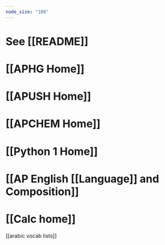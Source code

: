 ```yaml
---
node_size: "100"
---
```



# See [[README]]

# [[APHG Home]]
# [[APUSH Home]]

# [[APCHEM Home]]

# [[Python 1 Home]]
# [[AP English [[Language]] and Composition]]

# [[Calc home]]

[[arabic vocab lists]]

